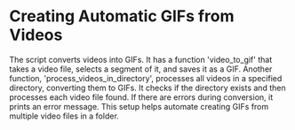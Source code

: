 # Creating Automatic GIFs from Videos

The script converts videos into GIFs. It has a function 'video_to_gif' that takes a video file, selects a segment of it, and saves it as a GIF. Another function, 'process_videos_in_directory', processes all videos in a specified directory, converting them to GIFs. It checks if the directory exists and then processes each video file found. If there are errors during conversion, it prints an error message. This setup helps automate creating GIFs from multiple video files in a folder.
